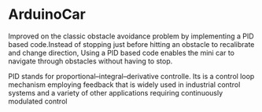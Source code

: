 # ArduinoCar

Improved on the classic obstacle avoidance problem by implementing a PID based code.Instead of stopping just before hitting an obstacle to recalibrate and change direction, Using a PID based code enables the mini car to navigate through obstacles without having to stop.

PID stands for  proportional–integral–derivative controlle. Its is a control loop mechanism employing feedback that is widely used in industrial control systems and a variety of other applications requiring continuously modulated control
